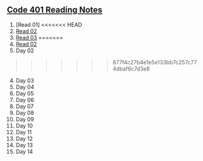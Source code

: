 ## [**Code 401 Reading Notes**](/401/401homepage.md)
  1. [Read 01]
<<<<<<< HEAD
  2. [Read 02](/401/read-02.md)
  3. [Read 03](/401/read-03.md)
=======
  2. [Read 02](401/read-02.md)
  3. Day 02
>>>>>>> 877f4c27b4e1e5e133bb7c257c774dbaf6c7d3e8
  4. Day 03
  5. Day 04
  6. Day 05
  7. Day 06
  8. Day 07
  9. Day 08
  10. Day 09
  11. Day 10
  12. Day 11
  13. Day 12
  14. Day 13
  15. Day 14
<!-- DrP E-Sign Up, Up, Down, Down, Left, Right, Left, Right, B, A, Start -->
